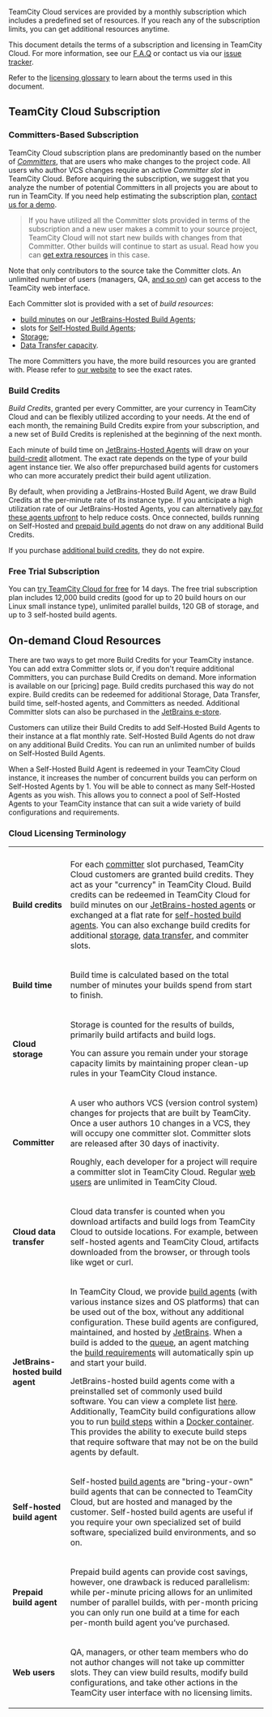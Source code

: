 [//]: # (title: TeamCity Cloud Subscription and Licensing)
[//]: # (auxiliary-id: TeamCity Cloud Subscription and Licensing)

TeamCity Cloud services are provided by a monthly subscription which includes a predefined set of resources. If you reach any of the subscription limits, you can get additional resources anytime.

This document details the terms of a subscription and licensing in TeamCity Cloud. For more information, see our [F.A.Q]() or contact us via our [issue tracker](https://youtrack.jetbrains.com/issues/TCC).

Refer to the [licensing glossary](#Cloud+Licensing+Terminology) to learn about the terms used in this document.

## TeamCity Cloud Subscription

### Committers-Based Subscription

TeamCity Cloud subscription plans are predominantly based on the number of _[Committers](#cloud-committers)_, that are users who make changes to the project code. All users who author VCS changes require an active _Committer slot_ in TeamCity Cloud. Before acquiring the subscription, we suggest that you analyze the number of potential Committers in all projects you are about to run in TeamCity. If you need help estimating the subscription plan, [contact us for a demo](https://www.jetbrains.com/teamcity/request-a-demo/).

>If you have utilized all the Committer slots provided in terms of the subscription and a new user makes a commit to your source project, TeamCity Cloud will not start new builds with changes from that Committer. Other builds will continue to start as usual. Read how you can [get extra resources](#On-demand+Cloud+Resources) in this case.

Note that only contributors to the source take the Committer clots. An unlimited number of users (managers, QA, [and so on](#cloud-web-users)) can get access to the TeamCity web interface.

Each Committer slot is provided with a set of _build resources_:
* [build minutes](#cloud-build-time) on our [JetBrains-Hosted Build Agents](#cloud-jb-hosted-agents);
* slots for [Self-Hosted Build Agents](#cloud-self-hosted-agents);
* [Storage](#cloud-storage);
* [Data Transfer capacity](#cloud-data-transfer).

The more Committers you have, the more build resources you are granted with. Please refer to [our website]() to see the exact rates.

### Build Credits

_Build Credits_, granted per every Committer, are your currency in TeamCity Cloud and can be flexibly utilized according to your needs. At the end of each month, the remaining Build Credits expire from your subscription, and a new set of Build Credits is replenished at the beginning of the next month.

Each minute of build time on [JetBrains-Hosted Agents](#cloud-jb-hosted-agents) will draw on your [build-credit](#cloud-build-credits) allotment. The exact rate depends on the type of your build agent instance tier. We also offer prepurchased build agents for customers who can more accurately predict their build agent utilization.

By default, when providing a JetBrains-Hosted Build Agent, we draw Build Credits at the per-minute rate of its instance type. If you anticipate a high utilization rate of our JetBrains-Hosted Agents, you can alternatively [pay for these agents upfront]() to help reduce costs. Once connected, builds running on Self-Hosted and [prepaid build agents](#cloud-prepaid-agents) do not draw on any additional Build Credits.

If you purchase [additional build credits](#On-demand+Cloud+Resources), they do not expire.

### Free Trial Subscription

You can [try TeamCity Cloud for free]() for 14 days. The free trial subscription plan includes 12,000 build credits (good for up to 20 build hours on our Linux small instance type), unlimited parallel builds, 120 GB of storage, and up to 3 self-hosted build agents.

## On-demand Cloud Resources

There are two ways to get more Build Credits for your TeamCity instance. You can add extra Committer slots or, if you don't require additional Committers, you can purchase Build Credits on demand. More information is available on our [pricing] page. Build credits purchased this way do not expire. Build credits can be redeemed for additional Storage, Data Transfer, build time, self-hosted agents, and Committers as needed. Additional Committer slots can also be purchased in the [JetBrains e-store]().

Customers can utilize their Build Credits to add Self-Hosted Build Agents to their instance at a flat monthly rate. Self-Hosted Build Agents do not draw on any additional Build Credits. You can run an unlimited number of builds on Self-Hosted Build Agents.

When a Self-Hosted Build Agent is redeemed in your TeamCity Cloud instance, it increases the number of concurrent builds you can perform on Self-Hosted Agents by 1. You will be able to connect as many Self-Hosted Agents as you wish. This allows you to connect a pool of Self-Hosted Agents to your TeamCity instance that can suit a wide variety of build configurations and requirements.

### Cloud Licensing Terminology

<table>
<tr><td></td><td></td></tr>

<tr>
<td id="cloud-build-credits" auxiliary-id="cloud-build-credits">

__Build credits__

</td>

<td>

For each [committer](#cloud-committers) slot purchased, TeamCity Cloud customers are granted build credits. They act as your "currency" in TeamCity Cloud. Build credits can be redeemed in TeamCity Cloud for build minutes on our [JetBrains-hosted agents](#cloud-jb-hosted-agents) or exchanged at a flat rate for [self-hosted build agents](#cloud-self-hosted-agents). You can also exchange build credits for additional [storage](#cloud-storage), [data transfer](#cloud-data-transfer-capacity), and commiter slots.

</td>

</tr>

<tr>
<td id="cloud-build-time" auxiliary-id="cloud-build-time">

__Build time__

</td>

<td>

Build time is calculated based on the total number of minutes your builds spend from start to finish.

</td>

</tr>

<tr>
<td id="cloud-storage" auxiliary-id="cloud-storage">

__Cloud storage__

</td>

<td>


Storage is counted for the results of builds, primarily build artifacts and build logs.

You can assure you remain under your storage capacity limits by maintaining proper clean-up rules in your TeamCity Cloud instance.

</td>

</tr>

<tr>
<td id="cloud-committers" auxiliary-id="cloud-committers">

__Committer__

</td>

<td>

A user who authors VCS (version control system) changes for projects that are built by TeamCity. Once a user authors 10 changes in a VCS, they will occupy one committer slot. Committer slots are released after 30 days of inactivity.

Roughly, each developer for a project will require a committer slot in TeamCity Cloud. Regular [web users](#cloud-web-users) are unlimited in TeamCity Cloud.

</td>

</tr>

<tr>
<td id="cloud-data-transfer" auxiliary-id="cloud-data-transfer">

__Cloud data transfer__

</td>

<td>

Cloud data transfer is counted when you download artifacts and build logs from TeamCity Cloud to outside locations. For example, between self-hosted agents and TeamCity Cloud, artifacts downloaded from the browser, or through tools like wget or curl.

</td>

</tr>

<tr>
<td id="cloud-jb-hosted-agents" auxiliary-id="cloud-jb-hosted-agents">

__JetBrains-hosted build agent__

</td>

<td>

In TeamCity Cloud, we provide [build agents](build-agent.md) (with various instance sizes and OS platforms) that can be used out of the box, without any additional configuration. These build agents are configured, maintained, and hosted by [JetBrains](https://www.jetbrains.com/). When a build is added to the [queue](build-queue.md), an agent matching the [build requirements](agent-requirements.md) will automatically spin up and start your build.

JetBrains-hosted build agents come with a preinstalled set of commonly used build software. You can view a complete list [here](supported-platforms-and-environments.md). Additionally, TeamCity build configurations allow you to run [build steps](configuring-build-steps.md) within a [Docker container](docker-wrapper.md). This provides the ability to execute build steps that require software that may not be on the build agents by default.

</td>

</tr>

<tr>
<td id="cloud-self-hosted-agents" auxiliary-id="cloud-self-hosted-agents">

__Self-hosted build agent__

</td>

<td>

Self-hosted [build agents](build-agent.md) are "bring-your-own" build agents that can be connected to TeamCity Cloud, but are hosted and managed by the customer. Self-hosted build agents are useful if you require your own specialized set of build software, specialized build environments, and so on.

</td>

</tr>

<tr>
<td id="cloud-prepaid-agents" auxiliary-id="cloud-prepaid-agents">

__Prepaid build agent__

</td>

<td>

Prepaid build agents can provide cost savings, however, one drawback is reduced parallelism: while per-minute pricing allows for an unlimited number of parallel builds, with per-month pricing you can only run one build at a time for each per-month build agent you’ve purchased.

</td>

</tr>

<tr>
<td id="cloud-web-users" auxiliary-id="cloud-web-users">

__Web users__

</td>

<td>

QA, managers, or other team members who do not author changes will not take up committer slots. They can view build results, modify build configurations, and take other actions in the TeamCity user interface with no licensing limits.

</td>

</tr>

</table>